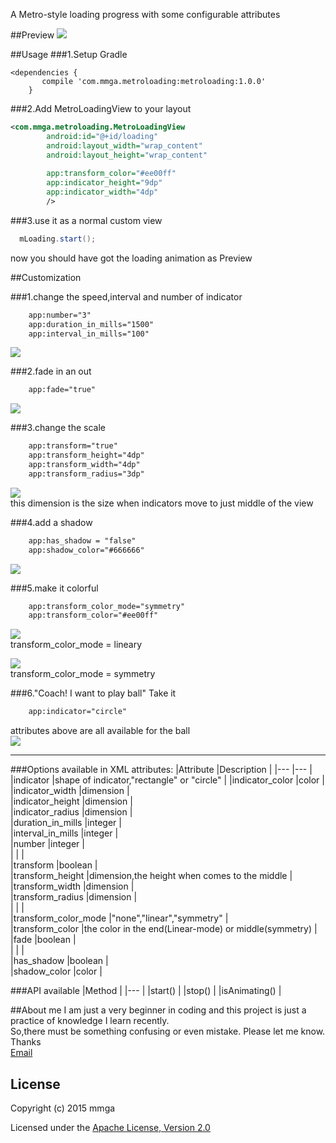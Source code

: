 

A Metro-style loading progress with some configurable attributes

##Preview
![](https://github.com/mmga/MetroLoading/blob/master/gifs/1.original.gif)



##Usage
###1.Setup Gradle

```groove
<dependencies {
       compile 'com.mmga.metroloading:metroloading:1.0.0'
    } 
```


###2.Add MetroLoadingView to your layout
```xml
<com.mmga.metroloading.MetroLoadingView
        android:id="@+id/loading"
        android:layout_width="wrap_content"
        android:layout_height="wrap_content" 
		
		app:transform_color="#ee00ff"
        app:indicator_height="9dp"
        app:indicator_width="4dp"
		/>
```

###3.use it as a normal custom view
```java
  mLoading.start();
  ```

now you should have got the loading animation as Preview

##Customization

###1.change the speed,interval and number of indicator
```xml
	app:number="3"
	app:duration_in_mills="1500"
	app:interval_in_mills="100"
```
![](https://github.com/mmga/MetroLoading/blob/master/gifs/5_speed.gif)

###2.fade in an out
```xml
	app:fade="true"
```
![](https://github.com/mmga/MetroLoading/blob/master/gifs/2_fade.gif)


###3.change the scale
```xml
	app:transform="true"
	app:transform_height="4dp"
	app:transform_width="4dp"
	app:transform_radius="3dp"
```
![](https://github.com/mmga/MetroLoading/blob/master/gifs/3_scale.gif)<br>
this dimension is the size when indicators move to just middle of the view

###4.add a shadow
```xml
	app:has_shadow = "false"
	app:shadow_color="#666666"
```
![](https://github.com/mmga/MetroLoading/blob/master/gifs/4_shadow.gif)

###5.make it colorful
```xml
	app:transform_color_mode="symmetry"
	app:transform_color="#ee00ff"
```
![](https://github.com/mmga/MetroLoading/blob/master/gifs/6_linearColor.gif)<br>
transform_color_mode = lineary<br>

![](https://github.com/mmga/MetroLoading/blob/master/gifs/7_symmetryColor.gif)<br>
transform_color_mode = symmetry<br>


###6."Coach! I want to play ball"
Take it
```xml
	app:indicator="circle"
```
attributes above are all available for the ball<br>
![](https://github.com/mmga/MetroLoading/blob/master/gifs/8_circle.gif)

---

###Options available in XML attributes:
|Attribute         			 |Description     											|
|---               			 |---      													|
|indicator         			 |shape of indicator,"rectangle" or "circle"         		|
|indicator_color    		 |color    		|		  
|indicator_width    		 |dimension  	|	       
|indicator_height			 |dimension     |			
|indicator_radius    		 |dimension     |		    
|duration_in_mills			 |integer       |     
|interval_in_mills           |integer     	|     
|number						 |integer	 	| 		
|          					 |  			|  
|transform    				 |boolean     	|     
|transform_height        	 |dimension,the height when comes to the middle     |     
|transform_width       		 |dimension     |     
|transform_radius       	 |dimension     |     
|   						 | 				|  
|transform_color_mode  		 |"none","linear","symmetry"   |     
|transform_color			 |the color in the end(Linear-mode) or middle(symmetry)		|	  
|fade        				 |boolean     	|     
|   						 |  			|  
|has_shadow       			 |boolean     	|     
|shadow_color       		 |color     	|  


###API available
|Method	                 | 
|---                     | 
|start()	    		 |
|stop()	        		 |
|isAnimating()			 |



##About me
I am just a very beginner in coding and this project is just a practice of knowledge I learn recently.<br>
So,there must be something confusing or even mistake. Please let me know. Thanks <br>
[Email](1034752946@qq.com)




## License

Copyright (c) 2015 mmga

Licensed under the [Apache License, Version 2.0](http://www.apache.org/licenses/LICENSE-2.0)

